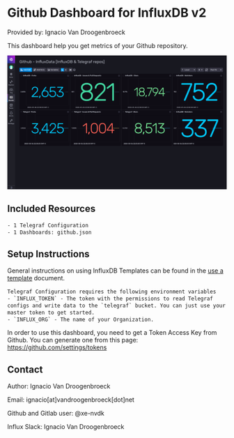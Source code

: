 # Github Dashboard for InfluxDB v2

Provided by: Ignacio Van Droogenbroeck

This dashboard help you get metrics of your Github repository. 

![Dashboard Screenshot](screenshot.png)

## Included Resources

    - 1 Telegraf Configuration
    - 1 Dashboards: github.json

## Setup Instructions

General instructions on using InfluxDB Templates can be found in the [use a template](../docs/use_a_template.md) document.
    
    Telegraf Configuration requires the following environment variables
    - `INFLUX_TOKEN` - The token with the permissions to read Telegraf configs and write data to the `telegraf` bucket. You can just use your master token to get started.
    - `INFLUX_ORG` - The name of your Organization.

In order to use this dashboard, you need to get a Token Access Key from Github. You can generate one from this page: https://github.com/settings/tokens 

## Contact

Author: Ignacio Van Droogenbroeck

Email: ignacio[at]vandroogenbroeck[dot]net

Github and Gitlab user: @xe-nvdk 

Influx Slack: Ignacio Van Droogenbroeck